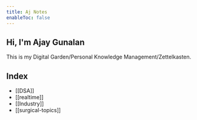 ```yaml
---
title: Aj Notes
enableToc: false
---
```


## Hi, I'm Ajay Gunalan

This is my Digital Garden/Personal Knowledge Management/Zettelkasten.

## Index
-  [[DSA]]
- [[realtime]]
- [[Industry]]
- [[surgical-topics]]


